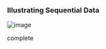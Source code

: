 
### Illustrating Sequential Data

![image](https://github.com/JeffreySarnoff/WindowedFunctions.jl/assets/1682118/08633a51-96d5-4a19-9277-00450425aebd)

complete
